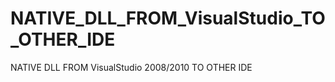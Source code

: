 NATIVE_DLL_FROM_VisualStudio_TO_OTHER_IDE
=========================================

NATIVE DLL FROM VisualStudio 2008/2010 TO OTHER IDE